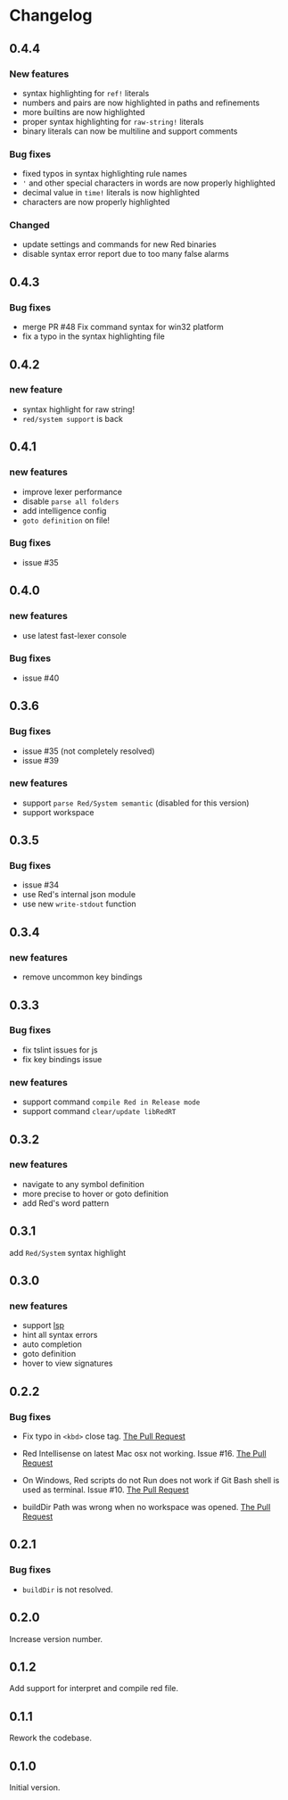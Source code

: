 # Changelog

## 0.4.4

### New features

* syntax highlighting for `ref!` literals
* numbers and pairs are now highlighted in paths and refinements
* more builtins are now highlighted
* proper syntax highlighting for `raw-string!` literals
* binary literals can now be multiline and support comments

### Bug fixes

* fixed typos in syntax highlighting rule names
* `'` and other special characters in words are now properly highlighted
* decimal value in `time!` literals is now highlighted
* characters are now properly highlighted

### Changed

* update settings and commands for new Red binaries
* disable syntax error report due to too many false alarms

## 0.4.3

### Bug fixes

* merge PR #48 Fix command syntax for win32 platform
* fix a typo in the syntax highlighting file

## 0.4.2

### new feature

* syntax highlight for raw string!
* `red/system support` is back

## 0.4.1

### new features

* improve lexer performance
* disable `parse all folders`
* add intelligence config
* `goto definition` on file!

### Bug fixes

* issue #35

## 0.4.0

### new features

* use latest fast-lexer console

### Bug fixes

* issue #40

## 0.3.6

### Bug fixes

* issue #35 (not completely resolved)
* issue #39

### new features
* support `parse Red/System semantic` (disabled for this version)
* support workspace

## 0.3.5

### Bug fixes

* issue #34
* use Red's internal json module
* use new `write-stdout` function

## 0.3.4

### new features

* remove uncommon key bindings

## 0.3.3

### Bug fixes

* fix tslint issues for js
* fix key bindings issue

### new features

* support command `compile Red in Release mode`
* support command `clear/update libRedRT`


## 0.3.2

### new features

* navigate to any symbol definition
* more precise to hover or goto definition
* add Red's word pattern

## 0.3.1

add `Red/System` syntax highlight

## 0.3.0

### new features

* support [lsp](https://langserver.org/)
* hint all syntax errors
* auto completion
* goto definition
* hover to view signatures

## 0.2.2

### Bug fixes

* Fix typo in `<kbd>` close tag. [The Pull Request](https://github.com/red/VScode-extension/pull/19)

* Red Intellisense on latest Mac osx not working. Issue #16. [The Pull Request](https://github.com/red/VScode-extension/pull/18)

* On Windows, Red scripts do not Run does not work if Git Bash shell is used as terminal. Issue #10. [The Pull Request](https://github.com/red/VScode-extension/pull/11)

* buildDir Path was wrong when no workspace was opened. [The Pull Request](https://github.com/red/VScode-extension/pull/9)

## 0.2.1

### Bug fixes

* `buildDir` is not resolved.

## 0.2.0

Increase version number.

## 0.1.2

Add support for interpret and compile red file.

## 0.1.1

Rework the codebase.

## 0.1.0

Initial version.
